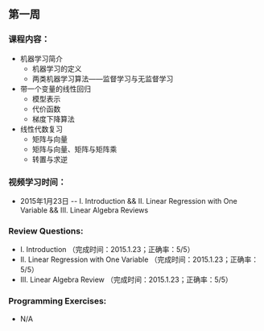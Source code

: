 ## 第一周 

### 课程内容：
   
* 机器学习简介
   * 机器学习的定义
   * 两类机器学习算法——监督学习与无监督学习
* 带一个变量的线性回归
   * 模型表示
   * 代价函数
   * 梯度下降算法
* 线性代数复习
   * 矩阵与向量
   * 矩阵与向量、矩阵与矩阵乘
   * 转置与求逆

### 视频学习时间：
   
* 2015年1月23日 -- I. Introduction && II. Linear Regression with One Variable && III. Linear Algebra Reviews

### Review Questions:

* I. Introduction （完成时间：2015.1.23；正确率：5/5）
* II. Linear Regression with One Variable （完成时间：2015.1.23；正确率：5/5）
* III. Linear Algebra Review （完成时间：2015.1.23；正确率：5/5）

### Programming Exercises:

* N/A



